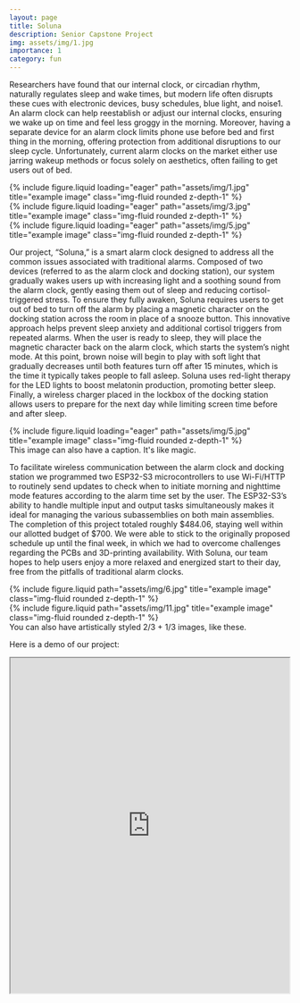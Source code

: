 ```yaml
---
layout: page
title: Soluna
description: Senior Capstone Project
img: assets/img/1.jpg
importance: 1
category: fun
---
```


Researchers have found that our internal clock, or circadian rhythm, naturally regulates sleep and wake times, but modern life often disrupts these cues with electronic devices, busy schedules, blue light, and noise1. An alarm clock can help reestablish or adjust our internal clocks, ensuring we wake up on time and feel less groggy in the morning. Moreover, having a separate device for an alarm clock limits phone use before bed and first thing in the morning, offering protection from additional disruptions to our sleep cycle. Unfortunately, current alarm clocks on the market either use jarring wakeup methods or focus solely on aesthetics, often failing to get users out of bed.

<div class="row">
    <div class="col-sm mt-3 mt-md-0">
        {% include figure.liquid loading="eager" path="assets/img/1.jpg" title="example image" class="img-fluid rounded z-depth-1" %}
    </div>
    <div class="col-sm mt-3 mt-md-0">
        {% include figure.liquid loading="eager" path="assets/img/3.jpg" title="example image" class="img-fluid rounded z-depth-1" %}
    </div>
    <div class="col-sm mt-3 mt-md-0">
        {% include figure.liquid loading="eager" path="assets/img/5.jpg" title="example image" class="img-fluid rounded z-depth-1" %}
    </div>
</div>

Our project, “Soluna,” is a smart alarm clock designed to address all the common issues associated with traditional alarms. Composed of two devices (referred to as the alarm clock and docking station), our system gradually wakes users up with increasing light and a soothing sound from the alarm clock, gently easing them out of sleep and reducing cortisol-triggered stress. To ensure they fully awaken, Soluna requires users to get out of bed to turn off the alarm by placing a magnetic character on the docking station across the room in place of a snooze button. This innovative approach helps prevent sleep anxiety and additional cortisol triggers from repeated alarms. When the user is ready to sleep, they will place the magnetic character back on the alarm clock, which starts the system’s night mode. At this point, brown noise will begin to play with soft light that gradually decreases until both features turn off after 15 minutes, which is the time it typically takes people to fall asleep. Soluna uses red-light therapy for the LED lights to boost melatonin production, promoting better sleep. Finally, a wireless charger placed in the lockbox of the docking station allows users to prepare for the next day while limiting screen time before and after sleep.

<div class="row">
    <div class="col-sm mt-3 mt-md-0">
        {% include figure.liquid loading="eager" path="assets/img/5.jpg" title="example image" class="img-fluid rounded z-depth-1" %}
    </div>
</div>
<div class="caption">
    This image can also have a caption. It's like magic.
</div>

To facilitate wireless communication between the alarm clock and docking station we programmed two ESP32-S3 microcontrollers to use Wi-Fi/HTTP to routinely send updates to check when to initiate morning and nighttime mode features according to the alarm time set by the user. The ESP32-S3’s ability to handle multiple input and output tasks simultaneously makes it ideal for managing the various subassemblies on both main assemblies. The completion of this project totaled roughly $484.06, staying well within our allotted budget of $700. We were able to stick to the originally proposed schedule up until the final week, in which we had to overcome challenges regarding the PCBs and 3D-printing availability. With Soluna, our team hopes to help users enjoy a more relaxed and energized start to their day, free from the pitfalls of traditional alarm clocks.

<div class="row justify-content-sm-center">
    <div class="col-sm-8 mt-3 mt-md-0">
        {% include figure.liquid path="assets/img/6.jpg" title="example image" class="img-fluid rounded z-depth-1" %}
    </div>
    <div class="col-sm-4 mt-3 mt-md-0">
        {% include figure.liquid path="assets/img/11.jpg" title="example image" class="img-fluid rounded z-depth-1" %}
    </div>
</div>
<div class="caption">
    You can also have artistically styled 2/3 + 1/3 images, like these.
</div>

Here is a demo of our project:
<div style="display: flex; justify-content: center;">
   <iframe src="https://drive.google.com/file/d/12TOcmPRRdOB98h9GDSzLtB5e6Etb27-I/preview" width="1000" height="600" allow="autoplay"></iframe>
</div>
